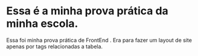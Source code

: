 # Essa é a minha prova prática da minha escola.

Essa foi minha prova prática de FrontEnd . Era para fazer um layout de site apenas por tags relacionadas a tabela.
